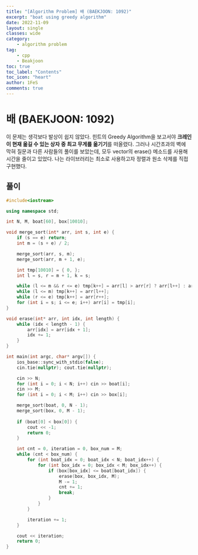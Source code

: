 ```yaml
---
title: "[Algorithm Problem] 배 (BAEKJOON: 1092)"
excerpt: "boat using greedy algorithm"
date: 2022-11-09
layout: single
classes: wide
category:
    - algorithm problem
tag:
    - cpp
    - Beakjoon
toc: true
toc_label: "Contents"
toc_icon: "heart"
author: 1FeS
comments: true
---
```


# 배 (BAEKJOON: 1092)

이 문제는 생각보다 발상이 쉽지 않았다. 힌트의 Greedy Algorithm을 보고서야 **크레인이 현재 옮길 수 있는 상자 중 최고 무게를 옮기기**를 떠올렸다. 그러나 시간초과의 벽에 막혀 질문과 다른 사람들의 풀이를 보았는데, 모두 vector의 erase() 메소드를 사용해 시간을 줄이고 있었다. 나는 라이브러리는 최소로 사용하고자 정렬과 원소 삭제를 직접 구현했다.

## 풀이

```cpp
#include<iostream>

using namespace std;

int N, M, boat[60], box[10010];

void merge_sort(int* arr, int s, int e) {
	if (s == e) return;
	int m = (s + e) / 2;

	merge_sort(arr, s, m);
	merge_sort(arr, m + 1, e);

	int tmp[10010] = { 0, };
	int l = s, r = m + 1, k = s;

	while (l <= m && r <= e) tmp[k++] = arr[l] > arr[r] ? arr[l++] : arr[r++];
	while (l <= m) tmp[k++] = arr[l++];
	while (r <= e) tmp[k++] = arr[r++];
	for (int i = s; i <= e; i++) arr[i] = tmp[i];
}

void erase(int* arr, int idx, int length) {
	while (idx < length - 1) {
		arr[idx] = arr[idx + 1];
		idx += 1;
	}
}

int main(int argc, char* argv[]) {
	ios_base::sync_with_stdio(false);
	cin.tie(nullptr); cout.tie(nullptr);

	cin >> N;
	for (int i = 0; i < N; i++) cin >> boat[i];
	cin >> M;
	for (int i = 0; i < M; i++) cin >> box[i];

	merge_sort(boat, 0, N - 1);
	merge_sort(box, 0, M - 1);
	
	if (boat[0] < box[0]) {
		cout << -1;
		return 0;
	}

	int cnt = 0, iteration = 0, box_num = M;
	while (cnt < box_num) {
		for (int boat_idx = 0; boat_idx < N; boat_idx++) {
			for (int box_idx = 0; box_idx < M; box_idx++) {
				if (box[box_idx] <= boat[boat_idx]) {
					erase(box, box_idx, M);
					M -= 1;
					cnt += 1;
					break;
				}
			}
		}

		iteration += 1;
	}

	cout << iteration;
	return 0;
}
```